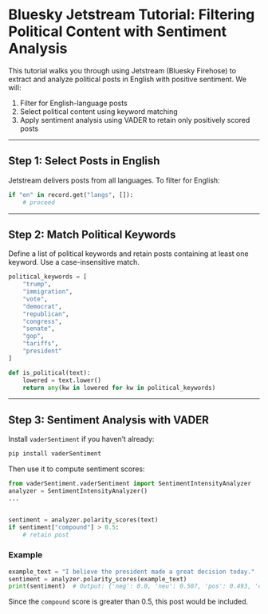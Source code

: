 # Bluesky Jetstream Tutorial: Filtering Political Content with Sentiment Analysis

This tutorial walks you through using Jetstream (Bluesky Firehose) to extract and analyze political posts in English with positive sentiment. We will:

1. Filter for English-language posts  
2. Select political content using keyword matching  
3. Apply sentiment analysis using VADER to retain only positively scored posts

---

## Step 1: Select Posts in English

Jetstream delivers posts from all languages. To filter for English:

```python
if "en" in record.get("langs", []):
    # proceed
```

---

## Step 2: Match Political Keywords

Define a list of political keywords and retain posts containing at least one keyword. Use a case-insensitive match.

```python
political_keywords = [
    "trump",
    "immigration",
    "vote",
    "democrat",
    "republican",
    "congress",
    "senate",
    "gop",
    "tariffs",
    "president"
]

def is_political(text):
    lowered = text.lower()
    return any(kw in lowered for kw in political_keywords)
```

---

## Step 3: Sentiment Analysis with VADER

Install `vaderSentiment` if you haven’t already:

```bash
pip install vaderSentiment
```

Then use it to compute sentiment scores:

```python
from vaderSentiment.vaderSentiment import SentimentIntensityAnalyzer
analyzer = SentimentIntensityAnalyzer()
...


sentiment = analyzer.polarity_scores(text)
if sentiment["compound"] > 0.5:
    # retain post
```

### Example

```python
example_text = "I believe the president made a great decision today."
sentiment = analyzer.polarity_scores(example_text)
print(sentiment)  # Output: {'neg': 0.0, 'neu': 0.507, 'pos': 0.493, 'compound': 0.6249}
```

Since the `compound` score is greater than 0.5, this post would be included.
